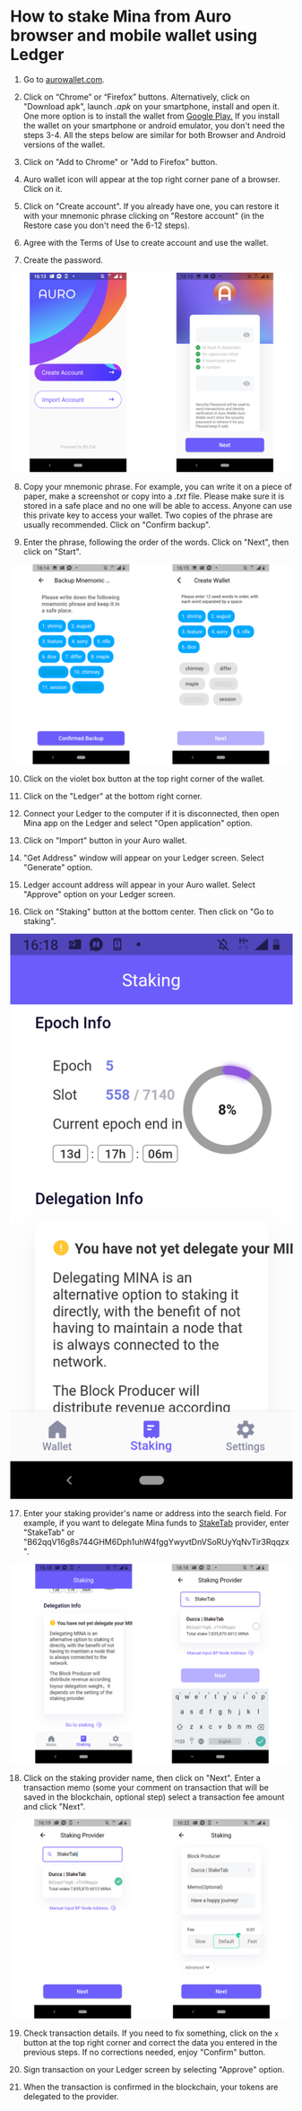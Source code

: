 # How to stake Mina from Auro browser and mobile wallet using Ledger

1. Go to [aurowallet.com](http://aurowallet.com/).

2. Click on “Chrome” or “Firefox” buttons. Alternatively, click on "Download apk", launch _.apk_ on your smartphone, install and open it. One more option is to install the wallet from [Google Play.](https://play.google.com/store/apps/details?id=com.aurowallet.www.aurowallet%5D) If you install the wallet on your smartphone or android emulator, you don't need the steps 3-4. All the steps below are similar for both Browser and Android versions of the wallet.

3. Click on "Add to Chrome" or "Add to Firefox" button.

4. Auro wallet icon will appear at the top right corner pane of a browser. Click on it.

5. Click on "Create account". If you already have one, you can restore it with your mnemonic phrase clicking on "Restore account" \(in the Restore case you don't need the 6-12 steps\).

6. Agree with the Terms of Use to create account and use the wallet.

7. Create the password.

![](../../../.gitbook/assets/auro-1.png)

8. Copy your mnemonic phrase. For example, you can write it on a piece of paper, make a screenshot or copy into a _.txt_ file. Please make sure it is stored in a safe place and no one will be able to access. Anyone can use this private key to access your wallet. Two copies of the phrase are usually recommended. Click on "Confirm backup".

9. Enter the phrase, following the order of the words. Click on "Next", then click on "Start".

![](../../../.gitbook/assets/auro-2.png)

10. Click on the violet box button at the top right corner of the wallet.

11. Click on the "Ledger" at the bottom right corner.

12. Connect your Ledger to the computer if it is disconnected, then open Mina app on the Ledger and select "Open application" option.

13. Click on "Import" button in your Auro wallet.

14. "Get Address" window will appear on your Ledger screen. Select "Generate" option.

15. Ledger account address will appear in your Auro wallet. Select "Approve" option on your Ledger screen.

16. Click on "Staking" button at the bottom center. Then click on "Go to staking".

![](../../../.gitbook/assets/07_staking_section.png)

17. Enter your staking provider's name or address into the search field. For example, if you want to delegate Mina funds to [StakeTab](https://staketab.com/) provider, enter "StakeTab" or "B62qqV16g8s744GHM6Dph1uhW4fggYwyvtDnVSoRUyYqNvTir3Rqqzx".

![](../../../.gitbook/assets/auro-5.png)

18. Click on the staking provider name, then click on "Next". Enter a transaction memo \(some your comment on transaction that will be saved in the blockchain, optional step\) select a transaction fee amount and click "Next".

![](../../../.gitbook/assets/auro-6.png)

19. Check transaction details. If you need to fix something, click on the `x` button at the top right corner and correct the data you entered in the previous steps. If no corrections needed, enjoy "Confirm" button.

20. Sign transaction on your Ledger screen by selecting "Approve" option.

21. When the transaction is confirmed in the blockchain, your tokens are delegated to the provider.

